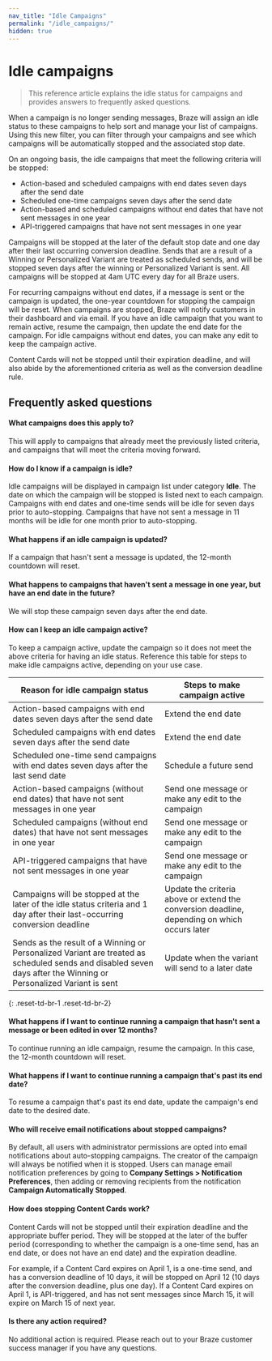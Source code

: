 ```yaml
---
nav_title: "Idle Campaigns"
permalink: "/idle_campaigns/"
hidden: true
---
```


# Idle campaigns

> This reference article explains the idle status for campaigns and provides answers to frequently asked questions.

When a campaign is no longer sending messages, Braze will assign an idle status to these campaigns to help sort and manage your list of campaigns. Using this new filter, you can filter through your campaigns and see which campaigns will be automatically stopped and the associated stop date.

On an ongoing basis, the idle campaigns that meet the following criteria will be stopped:
 
- Action-based and scheduled campaigns with end dates seven days after the send date
- Scheduled one-time campaigns seven days after the send date 
- Action-based and scheduled campaigns without end dates that have not sent messages in one year
- API-triggered campaigns that have not sent messages in one year

Campaigns will be stopped at the later of the default stop date and one day after their last occurring conversion deadline. Sends that are a result of a Winning or Personalized Variant are treated as scheduled sends, and will be stopped seven days after the winning or Personalized Variant is sent. All campaigns will be stopped at 4am UTC every day for all Braze users.

For recurring campaigns without end dates, if a message is sent or the campaign is updated, the one-year countdown for stopping the campaign will be reset. When campaigns are stopped, Braze will notify customers in their dashboard and via email. If you have an idle campaign that you want to remain active, resume the campaign, then update the end date for the campaign. For idle campaigns without end dates, you can make any edit to keep the campaign active.

Content Cards will not be stopped until their expiration deadline, and will also abide by the aforementioned criteria as well as the conversion deadline rule.

## Frequently asked questions

#### What campaigns does this apply to?

This will apply to campaigns that already meet the previously listed criteria, and campaigns that will meet the criteria moving forward.

#### How do I know if a campaign is idle?

Idle campaigns will be displayed in campaign list under category **Idle**. The date on which the campaign will be stopped is listed next to each campaign. Campaigns with end dates and one-time sends will be idle for seven days prior to auto-stopping. Campaigns that have not sent a message in 11 months will be idle for one month prior to auto-stopping. 

#### What happens if an idle campaign is updated?

If a campaign that hasn't sent a message is updated, the 12-month countdown will reset. 

#### What happens to campaigns that haven't sent a message in one year, but have an end date in the future?

We will stop these campaign seven days after the end date.

#### How can I keep an idle campaign active?

To keep a campaign active, update the campaign so it does not meet the above criteria for having an idle status. Reference this table for steps to make idle campaigns active, depending on your use case.

| Reason for idle campaign status | Steps to make campaign active |
| --- | --- |
| Action-based campaigns with end dates seven days after the send date | Extend the end date |
| Scheduled campaigns with end dates seven days after the send date | Extend the end date |
| Scheduled one-time send campaigns with end dates seven days after the last send date | Schedule a future send |
| Action-based campaigns (without end dates) that have not sent messages in one year | Send one message or make any edit to the campaign | 
| Scheduled campaigns (without end dates) that have not sent messages in one year | Send one message or make any edit to the campaign | 
| API-triggered campaigns that have not sent messages in one year | Send one message or make any edit to the campaign |
| Campaigns will be stopped at the later of the idle status criteria and 1 day after their last-occurring conversion deadline | Update the criteria above or extend the conversion deadline, depending on which occurs later |
| Sends as the result of a Winning or Personalized Variant are treated as scheduled sends and disabled seven days after the Winning or Personalized Variant is sent | Update when the variant will send to a later date |
{: .reset-td-br-1 .reset-td-br-2}

#### What happens if I want to continue running a campaign that hasn't sent a message or been edited in over 12 months?

To continue running an idle campaign, resume the campaign. In this case, the 12-month countdown will reset. 

#### What happens if I want to continue running a campaign that's past its end date?

To resume a campaign that's past its end date, update the campaign's end date to the desired date. 

#### Who will receive email notifications about stopped campaigns?

By default, all users with administrator permissions are opted into email notifications about auto-stopping campaigns. The creator of the campaign will always be notified when it is stopped. Users can manage email notification preferences by going to **Company Settings > Notification Preferences**, then adding or removing recipients from the notification **Campaign Automatically Stopped**.

#### How does stopping Content Cards work?

Content Cards will not be stopped until their expiration deadline and the appropriate buffer period. They will be stopped at the later of the buffer period (corresponding to whether the campaign is a one-time send, has an end date, or does not have an end date) and the expiration deadline. 

For example, if a Content Card expires on April 1, is a one-time send, and has a conversion deadline of 10 days, it will be stopped on April 12 (10 days after the conversion deadline, plus one day). If a Content Card expires on April 1, is API-triggered, and has not sent messages since March 15, it will expire on March 15 of next year.

#### Is there any action required?

No additional action is required. Please reach out to your Braze customer success manager if you have any questions.

